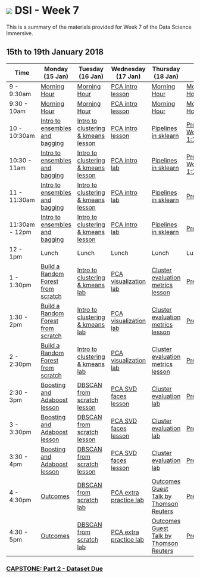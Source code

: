 # ![](https://ga-dash.s3.amazonaws.com/production/assets/logo-9f88ae6c9c3871690e33280fcf557f33.png) DSI - Week 7

This is a summary of the materials provided for Week 7 of the Data Science Immersive.

## 15th to 19th January 2018

 Time | Monday <br>(15 Jan)     | Tuesday <br>(16 Jan)      | Wednesday <br>(17 Jan)     | Thursday <br>(18 Jan)        | Friday <br>(19 Jan)
------------ | --------------------------- | -------------------------------------- | -------------------------------- | --------------------- | -------------------------
9 - 9:30am | [Morning Hour][2-1.0]| [Morning Hour][2-2.0]| [PCA intro lesson][2-3.01]   | [Morning Hour][2-4.0] |[Morning Hour][2-5.0]|
9:30 - 10am | [Morning Hour][2-1.0] | [Morning Hour][2-2.0] | [PCA intro lesson][2-3.01]| [Morning Hour][2-4.0]|[Morning Hour][2-5.0]|
10 - 10:30am | [Intro to ensembles and bagging][2-1.01]| [Intro to clustering & kmeans lesson][2-2.01]| [PCA intro lesson][2-3.01] | [Pipelines in sklearn][2-4.01]|[Project Workshop + 1:1s][2-5.01]|
10:30 - 11am | [Intro to ensembles and bagging][2-1.01]  | [Intro to clustering & kmeans lesson][2-2.01] | [PCA intro lab][2-3.02]| [Pipelines in sklearn][2-4.01] |[Project Workshop + 1:1s][2-5.01]|
11 - 11:30am | [Intro to ensembles and bagging][2-1.01] | [Intro to clustering & kmeans lesson][2-2.01]| [PCA intro lab][2-3.02]| [Pipelines in sklearn][2-4.01]|[Presentations][2-5.02]|
11:30am - 12pm | [Intro to ensembles and bagging][2-1.01] | [Intro to clustering & kmeans lesson][2-2.01]| [PCA intro lab][2-3.02]| [Pipelines in sklearn][2-4.01]|[Presentations][2-5.02]|
12 - 1pm | Lunch  | Lunch  | Lunch | Lunch  | Lunch |
1 - 1:30pm | [Build a Random Forest from scratch][2-1.02] | [Intro to clustering & kmeans lab][2-2.02]| [PCA visualization lab][2-3.03]| [Cluster evaluation metrics lesson][2-4.02]|[Presentations][2-5.02]|
1:30 - 2pm | [Build a Random Forest from scratch][2-1.02]  | [Intro to clustering & kmeans lab][2-2.02]| [PCA visualization lab][2-3.03]| [Cluster evaluation metrics lesson][2-4.02]|[Presentations][2-5.02]|
2 - 2:30pm | [Build a Random Forest from scratch][2-1.02]  | [Intro to clustering & kmeans lab][2-2.02]| [PCA visualization lab][2-3.03]| [Cluster evaluation metrics lesson][2-4.02]|[Presentations][2-5.02]|
2:30 - 3pm | [Boosting and Adaboost lesson][2-1.03] | [DBSCAN from scratch lesson][2-2.03]| [PCA SVD faces lesson][2-3.04]| [Cluster evaluation lab][2-4.03]|[Presentations][2-5.02]|
3 - 3:30pm | [Boosting and Adaboost lesson][2-1.03] | [DBSCAN from scratch lesson][2-2.03]| [PCA SVD faces lesson][2-3.04]| [Cluster evaluation lab][2-4.03]|[Presentations][2-5.02]|
3:30 - 4pm | [Boosting and Adaboost lesson][2-1.03] | [DBSCAN from scratch lesson][2-2.03]| [PCA SVD faces lesson][2-3.04]| [Cluster evaluation lab][2-4.03]|[Presentations][2-5.02]|
4 - 4:30pm | [Outcomes][2-1.04] | [DBSCAN from scratch lab][2-2.04]| [PCA extra practice lab][2-3.05]| [Outcomes Guest Talk by Thomson Reuters][2-4.04]|[Presentations][2-5.02]|
4:30 - 5pm | [Outcomes][2-1.04] | [DBSCAN from scratch lab][2-2.04]| [PCA extra practice lab][2-3.05]| [Outcomes Guest Talk by Thomson Reuters][2-4.04]|[Presentations][2-5.02]|


### [CAPSTONE: Part 2 - Dataset Due](https://git.generalassemb.ly/dsi-sg-02/projects/blob/master/project-capstone/part-02/capstone-part-02-rubric.md)

[2-1.0]: ../../../tree/master/week-07/1.0-exercise
[2-1.01]: ../../../tree/master/week-07/ensemble-intro_to_ensembles_bagging-lesson
[2-1.02]: ../../../tree/master/week-07/ensemble-build_randomforest_from_scratch-lab
[2-1.03]: ../../../tree/master/week-07/ensemble-boosting_adaboost-lesson
[2-1.04]: ../../../tree/master/week-07/
[2-1.041]: ../../../tree/master/week-07/
[2-2.0]: ../../../tree/master/week-07/2.0-exercise
[2-2.01]: ../../../tree/master/week-07/clustering-intro_to_clustering_kmeans-lesson
[2-2.02]: ../../../tree/master/week-07/clustering-intro_to_clustering_kmeans-lab
[2-2.03]: ../../../tree/master/week-07/clustering-dbscan_from_scratch-lesson
[2-2.04]: ../../../tree/master/week-07/clustering-dbscan-lab
[2-2.05]: ../../../tree/master/week-07/
[2-3.0]: ../../../tree/master/week-07/3.0-exercise
[2-3.01]: ../../../tree/master/week-07/
[2-3.02]: ../../../tree/master/week-07/
[2-3.03]: ../../../tree/master/week-07/
[2-3.04]: ../../../tree/master/week-07/
[2-3.05]: ../../../tree/master/week-07/
[2-4.0]: ../../../tree/master/week-07/4.0-exercise
[2-4.01]: ../../../tree/master/week-07/
[2-4.02]: ../../../tree/master/week-07/
[2-4.03]: ../../../tree/master/week-07/
[2-4.04]: ../../../tree/master/week-07/
[2-4.05]: ../../../tree/master/week-07/
[2-5.0]: ../../../tree/master/week-07/5.0-exercise
[2-5.01]:https://git.generalassemb.ly/dsi-sg-02/projects/blob/master/project-capstone/part-02/capstone-part-02-rubric.md
[2-5.02]:https://git.generalassemb.ly/dsi-sg-02/projects/blob/master/project-capstone/part-02/capstone-part-02-rubric.md
[2-5.03]: ../../../tree/master/week-07/
[2-5.04]: ../../../tree/master/week-07/
